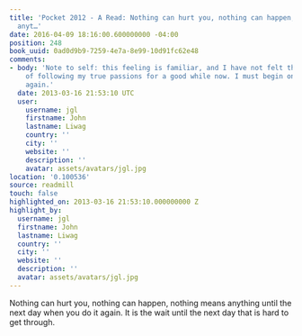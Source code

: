 ```yaml
---
title: 'Pocket 2012 - A Read: Nothing can hurt you, nothing can happen, nothing means
  anyt…'
date: 2016-04-09 18:16:00.600000000 -04:00
position: 248
book_uuid: 0ad0d9b9-7259-4e7a-8e99-10d91fc62e48
comments:
- body: 'Note to self: this feeling is familiar, and I have not felt this strength
    of following my true passions for a good while now. I must begin on the path once
    again.'
  date: 2013-03-16 21:53:10 UTC
  user:
    username: jgl
    firstname: John
    lastname: Liwag
    country: ''
    city: ''
    website: ''
    description: ''
    avatar: assets/avatars/jgl.jpg
location: '0.100536'
source: readmill
touch: false
highlighted_on: 2013-03-16 21:53:10.000000000 Z
highlight_by:
  username: jgl
  firstname: John
  lastname: Liwag
  country: ''
  city: ''
  website: ''
  description: ''
  avatar: assets/avatars/jgl.jpg
---
```


Nothing can hurt you, nothing can happen, nothing means anything until the next day when you do it again. It is the wait until the next day that is hard to get through.
